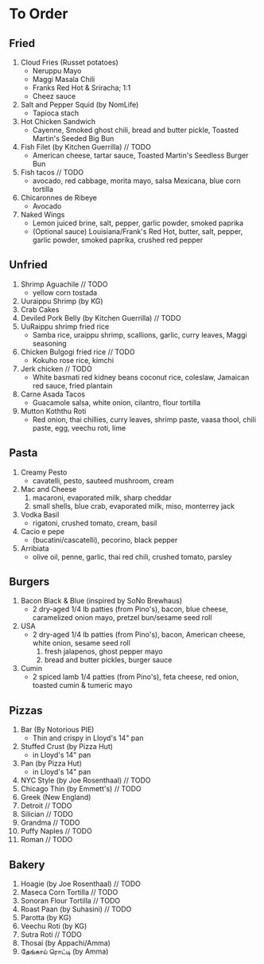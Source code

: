 # To Order
## Fried
1. Cloud Fries (Russet potatoes)
    * Neruppu Mayo
    * Maggi Masala Chili
    * Franks Red Hot & Sriracha; 1:1
    * Cheez sauce
1. Salt and Pepper Squid (by NomLife)
    * Tapioca stach
1. Hot Chicken Sandwich
    * Cayenne, Smoked ghost chili, bread and butter pickle, Toasted Martin's Seeded Big Bun
1. Fish Filet (by Kitchen Guerrilla) // TODO
    * American cheese, tartar sauce, Toasted Martin's Seedless Burger Bun
1. Fish tacos // TODO
    * avocado, red cabbage, morita mayo, salsa Mexicana, blue corn tortilla
1. Chicaronnes de Ribeye
    * Avocado
1. Naked Wings
    * Lemon juiced brine, salt, pepper, garlic powder, smoked paprika
    * (Optional sauce) Louisiana/Frank's Red Hot, butter, salt, pepper, garlic powder, smoked paprika, crushed red pepper

## Unfried
1. Shrimp Aguachile // TODO
    * yellow corn tostada
1. Uuraippu Shrimp (by KG)
1. Crab Cakes
1. Deviled Pork Belly (by Kitchen Guerrilla) // TODO
1. UuRaippu shrimp fried rice
    * Samba rice, uraippu shrimp, scallions, garlic, curry leaves, Maggi seasoning
1. Chicken Bulgogi fried rice // TODO
    * Kokuho rose rice, kimchi
1. Jerk chicken // TODO
    * White basmati red kidney beans coconut rice, coleslaw, Jamaican red sauce, fried plantain
1. Carne Asada Tacos
    * Guacamole salsa, white onion, cilantro, flour tortilla
1. Mutton Koththu Roti
    * Red onion, thai chillies, curry leaves, shrimp paste, vaasa thool, chili paste, egg, veechu roti, lime

## Pasta
1. Creamy Pesto
    * cavatelli, pesto, sauteed mushroom, cream
1. Mac and Cheese
    1. macaroni, evaporated milk, sharp cheddar
    2. small shells, blue crab, evaporated milk, miso, monterrey jack
1. Vodka Basil
    * rigatoni, crushed tomato, cream, basil
1. Cacio e pepe
    * (bucatini/cascatelli), pecorino, black pepper
1. Arribiata
    * olive oil, penne, garlic, thai red chili, crushed tomato, parsley

## Burgers
1. Bacon Black & Blue (inspired by SoNo Brewhaus)
    * 2 dry-aged 1/4 lb patties (from Pino's), bacon, blue cheese, caramelized onion mayo, pretzel bun/sesame seed roll
1. USA
    * 2 dry-aged 1/4 lb patties (from Pino's), bacon, American cheese, white onion, sesame seed roll
        1. fresh jalapenos, ghost pepper mayo
        1. bread and butter pickles, burger sauce
1. Cumin
    * 2 spiced lamb 1/4 patties (from Pino's), feta cheese, red onion, toasted cumin & tumeric mayo

## Pizzas
1. Bar (By Notorious PIE)
    * Thin and crispy in Lloyd's 14" pan
1. Stuffed Crust (by Pizza Hut)
    * in Lloyd's 14" pan
1. Pan (by Pizza Hut)
    * in Lloyd's 14" pan
1. NYC Style (by Joe Rosenthaal) // TODO
1. Chicago Thin (by Emmett's) // TODO
1. Greek (New England)
1. Detroit // TODO
1. Silician // TODO
1. Grandma // TODO
1. Puffy Naples // TODO
1. Roman // TODO

## Bakery
1. Hoagie (by Joe Rosenthaal) // TODO
1. Maseca Corn Tortilla // TODO
1. Sonoran Flour Tortilla // TODO
1. Roast Paan (by Suhasini) // TODO
1. Parotta (by KG)
1. Veechu Roti (by KG)
1. Sutra Roti // TODO
1. Thosai (by Appachi/Amma)
1. தேங்காய் ரொட்டி (by Amma)
